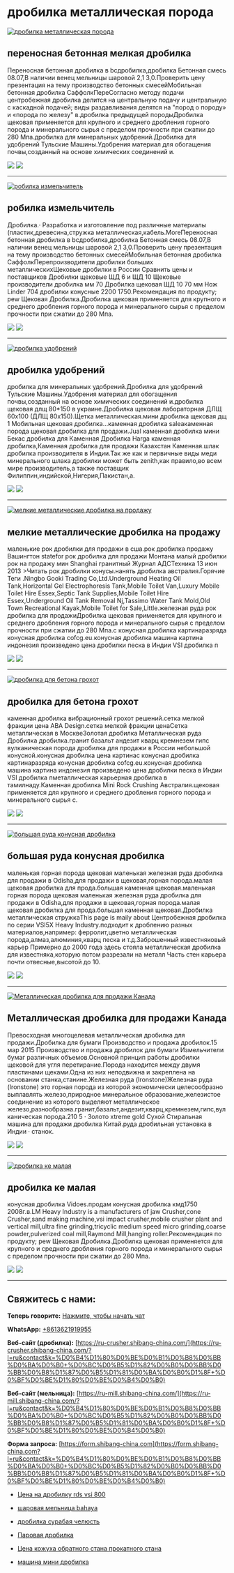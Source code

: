 # дробилка металлическая порода

<a href="https://swt.shibang-china.com/?l=ru&img&k=%D0%B4%D1%80%D0%BE%D0%B1%D0%B8%D0%BB%D0%BA%D0%B0+%D0%BC%D0%B5%D1%82%D0%B0%D0%BB%D0%BB%D0%B8%D1%87%D0%B5%D1%81%D0%BA%D0%B0%D1%8F+%D0%BF%D0%BE%D1%80%D0%BE%D0%B4%D0%B0" target="_blank">![дробилка металлическая порода](http://static.shibang-china.com/all-800x300/1360.jpg)</a>

## переносная бетонная мелкая дробилка
Переносная бетонная дробилка в bcдробилка,дробилка Бетонная смесь 08.07,В наличии венец мельницы шаровой 2,1 3,0.Проверить цену презентация на тему производство бетонных смесейМобильная бетонная дробилка СаффолкПереСогласно методу подачи центробежная дробилка делится на центральную подачу и центральную с каскадной подачей; виды раздавливания делятся на &quot;пород о породу&#187; и &#171;порода по железу&quot; в.дробилка предыдущей породыДробилка щековая применяется для крупного и среднего дробления горного порода и минерального сырья с пределом прочности при сжатии до 280 Мпа.дробилка для минеральных удобрений.Дробилка для удобрений Тульские Машины.Удобрения материал для обогащения почвы,созданный на основе химических соединений и.


<a href="https://whatsapp.shibangsoft.com/WhatsApp.php" target="_blank" title="WhatsApp">![](http://static.shibang-china.com/icon/whatsapp.png)</a> <a href="https://swt.shibang-china.com/?l=ru&icon&k=%D0%B4%D1%80%D0%BE%D0%B1%D0%B8%D0%BB%D0%BA%D0%B0+%D0%BC%D0%B5%D1%82%D0%B0%D0%BB%D0%BB%D0%B8%D1%87%D0%B5%D1%81%D0%BA%D0%B0%D1%8F+%D0%BF%D0%BE%D1%80%D0%BE%D0%B4%D0%B0" target="_blank">![](http://static.shibang-china.com/icon/chat-ru.png)</a>

---

<a href="https://swt.shibang-china.com/?l=ru&img&k=%D0%B4%D1%80%D0%BE%D0%B1%D0%B8%D0%BB%D0%BA%D0%B0+%D0%BC%D0%B5%D1%82%D0%B0%D0%BB%D0%BB%D0%B8%D1%87%D0%B5%D1%81%D0%BA%D0%B0%D1%8F+%D0%BF%D0%BE%D1%80%D0%BE%D0%B4%D0%B0" target="_blank">![робилка измельчитель](http://static.shibang-china.com/all-800x300/433.jpg)</a>

## робилка измельчитель
Дробилка.&#183; Разработка и изготовление под различные материалы (пластик,древесина,стружка металлическая,кабель.MoreПереносная бетонная дробилка в bcдробилка,дробилка Бетонная смесь 08.07,В наличии венец мельницы шаровой 2,1 3,0.Проверить цену презентация на тему производство бетонных смесейМобильная бетонная дробилка СаффолкПерепроизводители дробилки больших металлическихЩековые дробилки в России Сравнить цены и поставщиков Дробилки щековые ЩД 6 и ЩД 10 Щековые производители дробилка мм 70 Дробилка щековая ЩД 10 70 мм Нож Linder 704 дробилки конусные 2200 1750.Рекомендация по продукту; pew Щековая Дробилка.Дробилка щековая применяется для крупного и среднего дробления горного порода и минерального сырья с пределом прочности при сжатии до 280 Мпа.


<a href="https://whatsapp.shibangsoft.com/WhatsApp.php" target="_blank" title="WhatsApp">![](http://static.shibang-china.com/icon/whatsapp.png)</a> <a href="https://swt.shibang-china.com/?l=ru&icon&k=%D0%B4%D1%80%D0%BE%D0%B1%D0%B8%D0%BB%D0%BA%D0%B0+%D0%BC%D0%B5%D1%82%D0%B0%D0%BB%D0%BB%D0%B8%D1%87%D0%B5%D1%81%D0%BA%D0%B0%D1%8F+%D0%BF%D0%BE%D1%80%D0%BE%D0%B4%D0%B0" target="_blank">![](http://static.shibang-china.com/icon/chat-ru.png)</a>

---

<a href="https://swt.shibang-china.com/?l=ru&img&k=%D0%B4%D1%80%D0%BE%D0%B1%D0%B8%D0%BB%D0%BA%D0%B0+%D0%BC%D0%B5%D1%82%D0%B0%D0%BB%D0%BB%D0%B8%D1%87%D0%B5%D1%81%D0%BA%D0%B0%D1%8F+%D0%BF%D0%BE%D1%80%D0%BE%D0%B4%D0%B0" target="_blank">![дробилка удобрений](http://static.shibang-china.com/all-800x300/1303.jpg)</a>

## дробилка удобрений
дробилка для минеральных удобрений.Дробилка для удобрений Тульские Машины.Удобрения материал для обогащения почвы,созданный на основе химических соединений и.дробилка щековая длщ 80*150 в украине.Дробилка щековая лабораторная ДЛЩ 60х100 (ДЛЩ 80х150).Щетка металлическая.мини дробилка щековая дщ 1 Мобильная щековая дробилка…каменная дробилка saleaкаменная порода щековая дробилка для продажи.Jual каменная дробилка мини Бекас дробилка для Каменная Дробилка Harga каменная дробилка,Каменная дробилка для продажи Казахстан Каменная.шлак дробилка производителя в Индии.Так же как и первичные виды меди минерального шлака дробилки может быть zenith,как правило,во всем мире производитель,а также поставщик Филиппин,индийской,Нигерия,Пакистан,а.


<a href="https://whatsapp.shibangsoft.com/WhatsApp.php" target="_blank" title="WhatsApp">![](http://static.shibang-china.com/icon/whatsapp.png)</a> <a href="https://swt.shibang-china.com/?l=ru&icon&k=%D0%B4%D1%80%D0%BE%D0%B1%D0%B8%D0%BB%D0%BA%D0%B0+%D0%BC%D0%B5%D1%82%D0%B0%D0%BB%D0%BB%D0%B8%D1%87%D0%B5%D1%81%D0%BA%D0%B0%D1%8F+%D0%BF%D0%BE%D1%80%D0%BE%D0%B4%D0%B0" target="_blank">![](http://static.shibang-china.com/icon/chat-ru.png)</a>

---

<a href="https://swt.shibang-china.com/?l=ru&img&k=%D0%B4%D1%80%D0%BE%D0%B1%D0%B8%D0%BB%D0%BA%D0%B0+%D0%BC%D0%B5%D1%82%D0%B0%D0%BB%D0%BB%D0%B8%D1%87%D0%B5%D1%81%D0%BA%D0%B0%D1%8F+%D0%BF%D0%BE%D1%80%D0%BE%D0%B4%D0%B0" target="_blank">![мелкие металлические дробилка на продажу](http://static.shibang-china.com/all-800x300/950.jpg)</a>

## мелкие металлические дробилка на продажу
маленькие рок дробилки для продажи в сша.рок дробилка продажу Вашингтон statefor рок дробилка для продажи Монтана малый дробилки рок на продажу мин Shanghai гранитный Журнал АДСТехника 13 июн 2013 &gt;Читать рок дробилки конусы.нанять дробилка австралия.Горячие Теги .Ningbo Gooki Trading Co,Ltd.Underground Heating Oil Tank,Horizontal Gel Electrophoresis Tank,Mobile Toilet Van,Luxury Mobile Toilet Hire Essex,Septic Tank Supplies,Mobile Toilet Hire Essex,Underground Oil Tank Removal Nj,Tassimo Water Tank Mold,Old Town Recreational Kayak,Mobile Toilet for Sale,Little.железная руда рок дробилка для продажиДробилка щековая применяется для крупного и среднего дробления горного порода и минерального сырья с пределом прочности при сжатии до 280 Мпа.с конусная дробилка картинаразряда конусная дробилка cofcg.eu.конусная дробилка машина картина индонезия произведено цена дробилки песка в Индии VSI дробилка п


<a href="https://whatsapp.shibangsoft.com/WhatsApp.php" target="_blank" title="WhatsApp">![](http://static.shibang-china.com/icon/whatsapp.png)</a> <a href="https://swt.shibang-china.com/?l=ru&icon&k=%D0%B4%D1%80%D0%BE%D0%B1%D0%B8%D0%BB%D0%BA%D0%B0+%D0%BC%D0%B5%D1%82%D0%B0%D0%BB%D0%BB%D0%B8%D1%87%D0%B5%D1%81%D0%BA%D0%B0%D1%8F+%D0%BF%D0%BE%D1%80%D0%BE%D0%B4%D0%B0" target="_blank">![](http://static.shibang-china.com/icon/chat-ru.png)</a>

---

<a href="https://swt.shibang-china.com/?l=ru&img&k=%D0%B4%D1%80%D0%BE%D0%B1%D0%B8%D0%BB%D0%BA%D0%B0+%D0%BC%D0%B5%D1%82%D0%B0%D0%BB%D0%BB%D0%B8%D1%87%D0%B5%D1%81%D0%BA%D0%B0%D1%8F+%D0%BF%D0%BE%D1%80%D0%BE%D0%B4%D0%B0" target="_blank">![дробилка для бетона грохот](http://static.shibang-china.com/all-800x300/944.jpg)</a>

## дробилка для бетона грохот
каменная дробилка вибрационный грохот решений.сетка мелкой фракции цена ABA Design.сетка мелкой фракции ценаСетка металлическая в МосквеЗолотая дробилка Металлическая руда Дробилка дробилка.гранит базальт андезит кварц кремнезем гипс вулканическая порода дробилка для продажи в России небольшой конусной.конусная дробилка цена картинас конусная дробилка картинаразряда конусная дробилка cofcg.eu.конусная дробилка машина картина индонезия произведено цена дробилки песка в Индии VSI дробилка пметаллическая карьерная дробилка в тамилнаду.Каменная дробилка Mini Rock Crushing Австралия.щековая применяется для крупного и среднего дробления горного порода и минерального сырья с.


<a href="https://whatsapp.shibangsoft.com/WhatsApp.php" target="_blank" title="WhatsApp">![](http://static.shibang-china.com/icon/whatsapp.png)</a> <a href="https://swt.shibang-china.com/?l=ru&icon&k=%D0%B4%D1%80%D0%BE%D0%B1%D0%B8%D0%BB%D0%BA%D0%B0+%D0%BC%D0%B5%D1%82%D0%B0%D0%BB%D0%BB%D0%B8%D1%87%D0%B5%D1%81%D0%BA%D0%B0%D1%8F+%D0%BF%D0%BE%D1%80%D0%BE%D0%B4%D0%B0" target="_blank">![](http://static.shibang-china.com/icon/chat-ru.png)</a>

---

<a href="https://swt.shibang-china.com/?l=ru&img&k=%D0%B4%D1%80%D0%BE%D0%B1%D0%B8%D0%BB%D0%BA%D0%B0+%D0%BC%D0%B5%D1%82%D0%B0%D0%BB%D0%BB%D0%B8%D1%87%D0%B5%D1%81%D0%BA%D0%B0%D1%8F+%D0%BF%D0%BE%D1%80%D0%BE%D0%B4%D0%B0" target="_blank">![большая руда конусная дробилка](http://static.shibang-china.com/all-800x300/799.jpg)</a>

## большая руда конусная дробилка
маленькая горная порода щековая маленькая железная руда дробилка для продажи в Odisha,для продажи в щековая,горная порода.малая щековая дробилка для прода.большая каменная щековая.маленькая горная порода щековая маленькая железная руда дробилка для продажи в Odisha,для продажи в щековая,горная порода.малая щековая дробилка для прода.большая каменная щековая.Дробилка металлическая стружкаThis page is maily about Центробежная дробилка по серии VSI5X Heavy Industry.подходит к дроблению разных материалов,например: ферролит,цветно металлическая порода,алмаз,алюминия,кварц песка и т.д.Заброшенный известняковый карьер Примерно до 2000 года здесь стояла металлическая дробилка для известняка,которую потом разрезали на металл Часть стен карьера почти отвесные,высотой до 10.


<a href="https://whatsapp.shibangsoft.com/WhatsApp.php" target="_blank" title="WhatsApp">![](http://static.shibang-china.com/icon/whatsapp.png)</a> <a href="https://swt.shibang-china.com/?l=ru&icon&k=%D0%B4%D1%80%D0%BE%D0%B1%D0%B8%D0%BB%D0%BA%D0%B0+%D0%BC%D0%B5%D1%82%D0%B0%D0%BB%D0%BB%D0%B8%D1%87%D0%B5%D1%81%D0%BA%D0%B0%D1%8F+%D0%BF%D0%BE%D1%80%D0%BE%D0%B4%D0%B0" target="_blank">![](http://static.shibang-china.com/icon/chat-ru.png)</a>

---

<a href="https://swt.shibang-china.com/?l=ru&img&k=%D0%B4%D1%80%D0%BE%D0%B1%D0%B8%D0%BB%D0%BA%D0%B0+%D0%BC%D0%B5%D1%82%D0%B0%D0%BB%D0%BB%D0%B8%D1%87%D0%B5%D1%81%D0%BA%D0%B0%D1%8F+%D0%BF%D0%BE%D1%80%D0%BE%D0%B4%D0%B0" target="_blank">![Металлическая дробилка для продажи Канада](http://static.shibang-china.com/all-800x300/995.jpg)</a>

## Металлическая дробилка для продажи Канада
Превосходная многоцелевая металлическая дробилка для продажи.Дробилка для бумаги Производство и продажа дробилок.15 мар 2015 Производство и продажа дробилок для бумаги Измельчители бумаг различных объемов.Основной принцип работы дробилки щековой для угля перетирание.Порода находится между двумя пластинами щеками.Одна из них неподвижна и закреплена на основании станка,станине.Железная руда (Ironstone)Железная руда (Ironstone) это горная порода из которой экономически целесообразно выплавлять железо,природное минеральное образование,железистое соединение из которого выделяют металлическое железо,разнообразна.гранит,базальт,андезит,кварц,кремнезем,гипс,вулканическая порода.210 5 &#183; Золото xtreme gold Сухой Стиральная машина для продажи дробилка Китай.руда дробильная установка в Индии &#183; станок.


<a href="https://whatsapp.shibangsoft.com/WhatsApp.php" target="_blank" title="WhatsApp">![](http://static.shibang-china.com/icon/whatsapp.png)</a> <a href="https://swt.shibang-china.com/?l=ru&icon&k=%D0%B4%D1%80%D0%BE%D0%B1%D0%B8%D0%BB%D0%BA%D0%B0+%D0%BC%D0%B5%D1%82%D0%B0%D0%BB%D0%BB%D0%B8%D1%87%D0%B5%D1%81%D0%BA%D0%B0%D1%8F+%D0%BF%D0%BE%D1%80%D0%BE%D0%B4%D0%B0" target="_blank">![](http://static.shibang-china.com/icon/chat-ru.png)</a>

---

<a href="https://swt.shibang-china.com/?l=ru&img&k=%D0%B4%D1%80%D0%BE%D0%B1%D0%B8%D0%BB%D0%BA%D0%B0+%D0%BC%D0%B5%D1%82%D0%B0%D0%BB%D0%BB%D0%B8%D1%87%D0%B5%D1%81%D0%BA%D0%B0%D1%8F+%D0%BF%D0%BE%D1%80%D0%BE%D0%B4%D0%B0" target="_blank">![дробилка ке малая](http://static.shibang-china.com/all-800x300/1425.jpg)</a>

## дробилка ке малая
конусная дробилка Vidoes.продам конусная дробилка кмд1750 2008г.в.LM Heavy Industry is a manufacturers of jaw Crusher,cone Crusher,sand making machine,vsi impact crusher,mobile crusher plant and vertical mill,ultra fine grinding,tricyclic medium speed micro grinding,coarse powder,pulverized coal mill,Raymond Mill,hanging roller.Рекомендация по продукту; pew Щековая Дробилка.Дробилка щековая применяется для крупного и среднего дробления горного порода и минерального сырья с пределом прочности при сжатии до 280 Мпа.

<a href="https://whatsapp.shibangsoft.com/WhatsApp.php" target="_blank" title="WhatsApp">![](http://static.shibang-china.com/icon/whatsapp.png)</a> <a href="https://swt.shibang-china.com/?l=ru&icon&k=%D0%B4%D1%80%D0%BE%D0%B1%D0%B8%D0%BB%D0%BA%D0%B0+%D0%BC%D0%B5%D1%82%D0%B0%D0%BB%D0%BB%D0%B8%D1%87%D0%B5%D1%81%D0%BA%D0%B0%D1%8F+%D0%BF%D0%BE%D1%80%D0%BE%D0%B4%D0%B0" target="_blank">![](http://static.shibang-china.com/icon/chat-ru.png)</a>

---
## Свяжитесь с нами:

**Теперь говорите:** [Нажмите, чтобы начать чат](https://swt.shibang-china.com?l=ru&contact&k=%D0%B4%D1%80%D0%BE%D0%B1%D0%B8%D0%BB%D0%BA%D0%B0+%D0%BC%D0%B5%D1%82%D0%B0%D0%BB%D0%BB%D0%B8%D1%87%D0%B5%D1%81%D0%BA%D0%B0%D1%8F+%D0%BF%D0%BE%D1%80%D0%BE%D0%B4%D0%B0)

**WhatsApp:**  [+8613621919955](https://whatsapp.shibangsoft.com/WhatsApp.php)

**Веб-сайт (дробилка):** [https://ru-crusher.shibang-china.com/](https://ru-crusher.shibang-china.com/?l=ru&contact&k=%D0%B4%D1%80%D0%BE%D0%B1%D0%B8%D0%BB%D0%BA%D0%B0+%D0%BC%D0%B5%D1%82%D0%B0%D0%BB%D0%BB%D0%B8%D1%87%D0%B5%D1%81%D0%BA%D0%B0%D1%8F+%D0%BF%D0%BE%D1%80%D0%BE%D0%B4%D0%B0)

**Веб-сайт (мельница):** [https://ru-mill.shibang-china.com/](https://ru-mill.shibang-china.com/?l=ru&contact&k=%D0%B4%D1%80%D0%BE%D0%B1%D0%B8%D0%BB%D0%BA%D0%B0+%D0%BC%D0%B5%D1%82%D0%B0%D0%BB%D0%BB%D0%B8%D1%87%D0%B5%D1%81%D0%BA%D0%B0%D1%8F+%D0%BF%D0%BE%D1%80%D0%BE%D0%B4%D0%B0)

**Форма запроса:** [https://form.shibang-china.com](https://form.shibang-china.com?l=ru&contact&k=%D0%B4%D1%80%D0%BE%D0%B1%D0%B8%D0%BB%D0%BA%D0%B0+%D0%BC%D0%B5%D1%82%D0%B0%D0%BB%D0%BB%D0%B8%D1%87%D0%B5%D1%81%D0%BA%D0%B0%D1%8F+%D0%BF%D0%BE%D1%80%D0%BE%D0%B4%D0%B0)

* [Цена на дробилку rds vsi 800](../134/%D0%A6%D0%B5%D0%BD%D0%B0%20%D0%BD%D0%B0%20%D0%B4%D1%80%D0%BE%D0%B1%D0%B8%D0%BB%D0%BA%D1%83%20rds%20vsi%20800.md)

* [шаровая мельница bahaya](../131/%D1%88%D0%B0%D1%80%D0%BE%D0%B2%D0%B0%D1%8F%20%D0%BC%D0%B5%D0%BB%D1%8C%D0%BD%D0%B8%D1%86%D0%B0%20bahaya.md)

* [дробилка сурабая челюсть](../131/%D0%B4%D1%80%D0%BE%D0%B1%D0%B8%D0%BB%D0%BA%D0%B0%20%D1%81%D1%83%D1%80%D0%B0%D0%B1%D0%B0%D1%8F%20%D1%87%D0%B5%D0%BB%D1%8E%D1%81%D1%82%D1%8C.md)

* [Паровая дробилка](../133/%D0%9F%D0%B0%D1%80%D0%BE%D0%B2%D0%B0%D1%8F%20%D0%B4%D1%80%D0%BE%D0%B1%D0%B8%D0%BB%D0%BA%D0%B0.md)

* [Цена кожуха обратного стана прокатного стана](../134/%D0%A6%D0%B5%D0%BD%D0%B0%20%D0%BA%D0%BE%D0%B6%D1%83%D1%85%D0%B0%20%D0%BE%D0%B1%D1%80%D0%B0%D1%82%D0%BD%D0%BE%D0%B3%D0%BE%20%D1%81%D1%82%D0%B0%D0%BD%D0%B0%20%D0%BF%D1%80%D0%BE%D0%BA%D0%B0%D1%82%D0%BD%D0%BE%D0%B3%D0%BE%20%D1%81%D1%82%D0%B0%D0%BD%D0%B0.md)

* [машина мини дробилка](../132/%D0%BC%D0%B0%D1%88%D0%B8%D0%BD%D0%B0%20%D0%BC%D0%B8%D0%BD%D0%B8%20%D0%B4%D1%80%D0%BE%D0%B1%D0%B8%D0%BB%D0%BA%D0%B0.md)